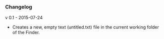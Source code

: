 ### Changelog

v 0.1 - 2015-07-24
- Creates a new, empty text (untitled.txt) file in the current working folder of the Finder.
